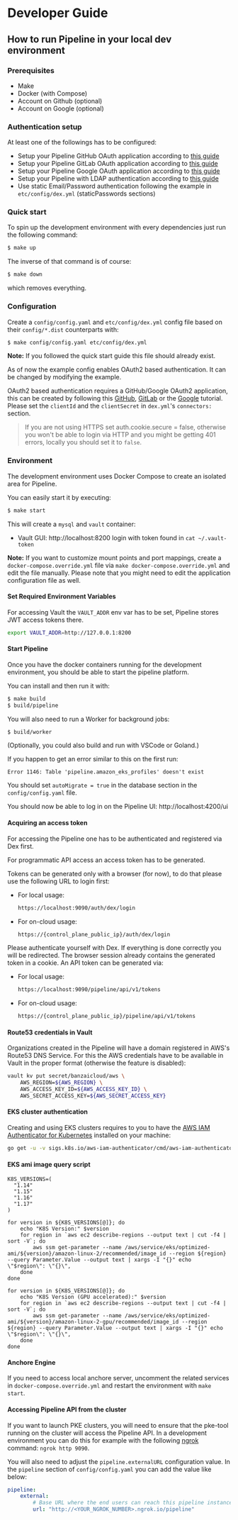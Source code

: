 # Developer Guide

## How to run Pipeline in your local dev environment

### Prerequisites

- Make
- Docker (with Compose)
- Account on Github (optional)
- Account on Google (optional)

### Authentication setup

At least one of the followings has to be configured:

- Setup your Pipeline GitHub OAuth application according to [this guide](auth/github.md)
- Setup your Pipeline GitLab OAuth application according to [this guide](auth/gitlab.md)
- Setup your Pipeline Google OAuth application according to [this guide](auth/google.md)
- Setup your Pipeline with LDAP authentication according to [this guide](auth/ldap.md)
- Use static Email/Password authentication following the example in `etc/config/dex.yml` (staticPasswords sections)

### Quick start

To spin up the development environment with every dependencies just run the following command:

```bash
$ make up
```

The inverse of that command is of course:

```bash
$ make down
```

which removes everything.


### Configuration

Create a `config/config.yaml` and `etc/config/dex.yml` config file based on their `config/*.dist` counterparts with:

```bash
$ make config/config.yaml etc/config/dex.yml
```

**Note:** If you followed the quick start guide this file should already exist.

As of now the example config enables OAuth2 based authentication. It can be changed by modifying the example.

OAuth2 based authentication requires a GitHub/Google OAuth2 application, this can be created by following this
[GitHub](auth/github.md), [GitLab](auth/gitlab.md) or the [Google](auth/google.md) tutorial.
Please set the `clientId` and the `clientSecret` in `dex.yml`'s `connectors:` section.

> If you are not using HTTPS set auth.cookie.secure = false, otherwise you won't be able to login via HTTP and you might be getting 401 errors, locally you should set it to `false`.

### Environment

The development environment uses Docker Compose to create an isolated area for Pipeline.

You can easily start it by executing:

```bash
$ make start
```

This will create a `mysql` and `vault` container:
 - Vault GUI: http://localhost:8200 login with token found in `cat ~/.vault-token`

**Note:** If you want to customize mount points and port mappings, create a `docker-compose.override.yml` file via
`make docker-compose.override.yml` and edit the file manually. Please note that you might need to edit the application
configuration file as well.


#### Set Required Environment Variables

For accessing Vault the `VAULT_ADDR` env var has to be set, Pipeline stores JWT access tokens there.

```bash
export VAULT_ADDR=http://127.0.0.1:8200
```

#### Start Pipeline

Once you have the docker containers running for the development environment, you should be able to start the pipeline platform.

You can install and then run it with:
```bash
$ make build
$ build/pipeline
```

You will also need to run a Worker for background jobs:
```bash
$ build/worker
```

(Optionally, you could also build and run with VSCode or Goland.)

If you happen to get an error similar to this on the first run:
```
Error 1146: Table 'pipeline.amazon_eks_profiles' doesn't exist
```

You should set `autoMigrate = true` in the database section in the `config/config.yaml` file.

You should now be able to log in on the Pipeline UI: http://localhost:4200/ui

#### Acquiring an access token

For accessing the Pipeline one has to be authenticated and registered via Dex first.

For programmatic API access an access token has to be generated.

Tokens can be generated only with a browser (for now), to do that please use the following URL to login first:

- For local usage:
    ```bash
    https://localhost:9090/auth/dex/login
    ```

- For on-cloud usage:
    ```bash
    https://{control_plane_public_ip}/auth/dex/login
    ```

Please authenticate yourself with Dex. If everything is done correctly you will be redirected.
The browser session already contains the generated token in a cookie. An API token can be generated via:

- For local usage:
    ```bash
    https://localhost:9090/pipeline/api/v1/tokens
    ```

- For on-cloud usage:
    ```bash
    https://{control_plane_public_ip}/pipeline/api/v1/tokens
    ```


#### Route53 credentials in Vault

Organizations created in the Pipeline will have a domain registered in AWS's Route53 DNS Service. For this
the AWS credentials have to be available in Vault in the proper format (otherwise the feature is disabled):

```bash
vault kv put secret/banzaicloud/aws \
    AWS_REGION=${AWS_REGION} \
    AWS_ACCESS_KEY_ID=${AWS_ACCESS_KEY_ID} \
    AWS_SECRET_ACCESS_KEY=${AWS_SECRET_ACCESS_KEY}
```


#### EKS cluster authentication

Creating and using EKS clusters requires to you to have the [AWS IAM Authenticator for Kubernetes](https://github.com/kubernetes-sigs/aws-iam-authenticator) installed on your machine:

```bash
go get -u -v sigs.k8s.io/aws-iam-authenticator/cmd/aws-iam-authenticator
```

#### EKS ami image query script

```
K8S_VERSIONS=(
  "1.14"
  "1.15"
  "1.16"
  "1.17"
)

for version in ${K8S_VERSIONS[@]}; do
	echo "K8S Version:" $version
	for region in `aws ec2 describe-regions --output text | cut -f4 | sort -V`; do
	    aws ssm get-parameter --name /aws/service/eks/optimized-ami/${version}/amazon-linux-2/recommended/image_id --region ${region} --query Parameter.Value --output text | xargs -I "{}" echo \"$region\": \"{}\",
	done
done

for version in ${K8S_VERSIONS[@]}; do
	echo "K8S Version (GPU accelerated):" $version
	for region in `aws ec2 describe-regions --output text | cut -f4 | sort -V`; do
	    aws ssm get-parameter --name /aws/service/eks/optimized-ami/${version}/amazon-linux-2-gpu/recommended/image_id --region ${region} --query Parameter.Value --output text | xargs -I "{}" echo \"$region\": \"{}\",
	done
done
```

#### Anchore Engine

If you need to access local anchore server, uncomment the related services in `docker-compose.override.yml`
and restart the environment with `make start`.

#### Accessing Pipeline API from the cluster

If you want to launch PKE clusters, you will need to ensure that the pke-tool running on the cluster will access the Pipeline API.
In a development environment you can do this for example with the following [ngrok](https://ngrok.com/) command: `ngrok http 9090`.

You will also need to adjust the `pipeline.externalURL` configuration value.
In the `pipeline` section of `config/config.yaml` you can add the value like below:

```yaml
pipeline:
    external:
        # Base URL where the end users can reach this pipeline instance
        url: "http://<YOUR_NGROK_NUMBER>.ngrok.io/pipeline"
```
